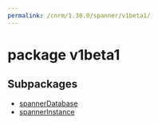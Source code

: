 ```yaml
---
permalink: /cnrm/1.30.0/spanner/v1beta1/
---
```


# package v1beta1



## Subpackages

* [spannerDatabase](spanner-v1beta1-spannerDatabase.md)
* [spannerInstance](spanner-v1beta1-spannerInstance.md)